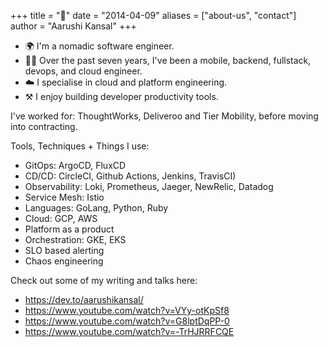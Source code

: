 +++
title = "👋"
date = "2014-04-09"
aliases = ["about-us", "contact"]
author = "Aarushi Kansal"
+++

- 🌍 I'm a nomadic software engineer. 
- 👩‍💻 Over the past seven years, I've been a mobile, backend, fullstack, devops, and cloud engineer. 
- ☁️ I specialise in cloud and platform engineering. 
- ⚒️ I enjoy building developer productivity tools. 

I've worked for: ThoughtWorks, Deliveroo and Tier Mobility, before moving into contracting. 

Tools, Techniques + Things I use:

- GitOps: ArgoCD, FluxCD
- CD/CD: CircleCI, Github Actions, Jenkins, TravisCI)
- Observability: Loki, Prometheus, Jaeger, NewRelic, Datadog
- Service Mesh: Istio
- Languages: GoLang, Python, Ruby
- Cloud: GCP, AWS
- Platform as a product
- Orchestration: GKE, EKS
- SLO based alerting
- Chaos engineering


Check out some of my writing and talks here:
- https://dev.to/aarushikansal/
- https://www.youtube.com/watch?v=VYy-otKpSf8
- https://www.youtube.com/watch?v=G8lptDqPP-0
- https://www.youtube.com/watch?v=-TrHJRRFCQE